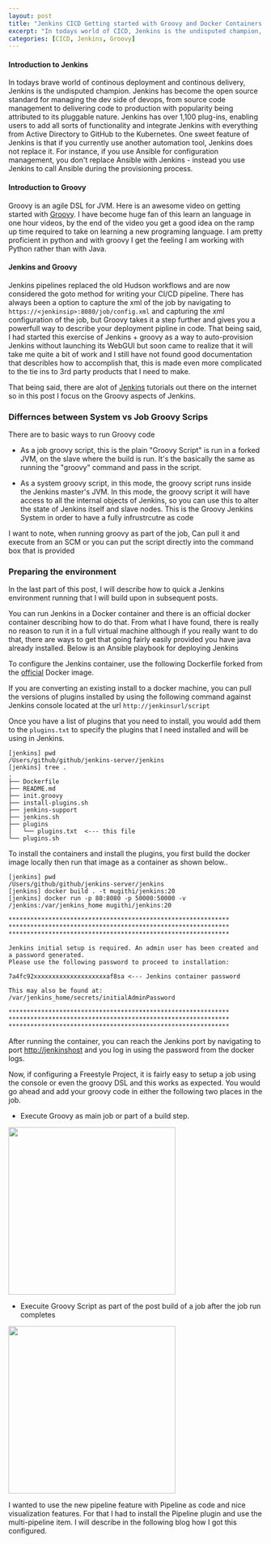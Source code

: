```yaml
---
layout: post
title: "Jenkins CICD Getting started with Groovy and Docker Containers - Part 1"
excerpt: "In todays world of CICD, Jenkins is the undisputed champion, Jenkins..., "
categories: [CICD, Jenkins, Groovy]
---
```


#### Introduction to Jenkins

In todays brave world of continous deployment and continous delivery, Jenkins is the undisputed champion. Jenkins has become the open source standard for managing the dev side of devops, from source code management to delivering code to production with popularity being attributed to its pluggable nature. Jenkins has over 1,100 plug-ins, enabling users to add all sorts of functionality and integrate Jenkins with everything from Active Directory to GitHub to the Kubernetes. One sweet feature of Jenkins is that if you currently use another automation tool, Jenkins does not replace it. For instance, if you use Ansible for configuration management, you don't replace Ansible with Jenkins - instead you use Jenkins to call Ansible during the provisioning process.

#### Introduction to Groovy

Groovy is an agile DSL for JVM. Here is an awesome video on getting started with [Groovy](https://www.youtube.com/watch?v=B98jc8hdu9g). I have become huge fan of this learn an language in one hour videos, by the end of the video you get a good idea on the ramp up time required to take on learning a new programing language. I am pretty proficient in python and with groovy I get the feeling I am working with Python rather than with Java.

#### Jenkins and Groovy

Jenkins pipelines replaced the old Hudson workflows and are now considered the goto method for writing your CI/CD pipeline. There has always been a option to capture the xml of the job by navigating to ``` https://<jenkinsip>:8080/job/config.xml``` and capturing the xml configuration of the job, but Groovy takes it a step further and gives you a powerfull way to describe your deployment pipline in code. That being said, I had started this exercise of Jenkins + groovy as a way to auto-provision Jenkins without launching its WebGUI but soon came to realize that it will take me quite a bit of work and I still have not found good documentation that describles how to accomplish that, this is made even more complicated to the tie ins to 3rd party products that I need to make.

That being said, there are alot of [Jenkins](http://www.tutorialspoint.com/jenkins/) tutorials out there on the internet so in this post I focus on the Groovy aspects of Jenkins.


### Differnces between System vs Job Groovy Scrips

There are to basic ways to run Groovy code

-  As a job groovy script, this is the plain "Groovy Script" is run in a forked JVM, on the slave where the build is run. It's the basically the same as running the "groovy" command and pass in the script.

- As a system groovy script, in this mode, the groovy script runs inside the Jenkins master's JVM. In this mode, the groovy script it will have access to all the internal objects of Jenkins, so you can use this to alter the state of Jenkins itself and slave nodes. This is the Groovy Jenkins System in order to have a fully infrustrcutre as code

I want to note, when running groovy as part of the job, Can pull it and execute from an SCM or you can put the script directly into the command box that is provided


### Preparing the environment

In the last part of this post, I will describe how to quick a Jenkins environment running that I will build upon in subsequent posts.

You can run Jenkins in a Docker container and there is an official docker container describing how to do that. From what I have found, there is really no reason to run it in a full virtual machine although if you really want to do that, there are ways to get that going fairly easily provided you have java already installed. Below is an Ansible playbook for deploying Jenkins

<script src="https://gist.github.com/mugithi/4ae26ef24f6fd8431c57a731f2baffa8.js"></script>

To configure the Jenkins container, use the following Dockerfile forked from the [official](https://hub.docker.com/_/jenkins/) Docker image.  

<script src="https://gist.github.com/mugithi/a7fb08d3a45edcdabe6c649377ea98df.js"></script>

If you are converting an existing install to a docker machine, you can pull the versions of plugins installed by using the following command against Jenkins console located at the url ```http://jenkinsurl/script```

<script src="https://gist.github.com/mugithi/5dd42507568f724199fcfdfdda267a1b.js"></script>

Once you have a list of plugins that you need to install, you would add them to the ```plugins.txt``` to specify the plugins that I need installed and will be using in Jenkins.

```
[jenkins] pwd
/Users/github/github/jenkins-server/jenkins
[jenkins] tree .                                                                                         
.
├── Dockerfile
├── README.md
├── init.groovy
├── install-plugins.sh
├── jenkins-support
├── jenkins.sh
├── plugins
│   └── plugins.txt  <--- this file
└── plugins.sh

```

To install the containers and install the plugins, you first build the docker image locally then run that image as a container as shown below..

```
[jenkins] pwd
/Users/github/github/jenkins-server/jenkins
[jenkins] docker build . -t mugithi/jenkins:20
[jenkins] docker run -p 80:8080 -p 50000:50000 -v /jenkins:/var/jenkins_home mugithi/jenkins:20

*************************************************************
*************************************************************
*************************************************************

Jenkins initial setup is required. An admin user has been created and a password generated.
Please use the following password to proceed to installation:

7a4fc92xxxxxxxxxxxxxxxxxxxxaf8sa <--- Jenkins container password

This may also be found at: /var/jenkins_home/secrets/initialAdminPassword

*************************************************************
*************************************************************
*************************************************************

```


After running the container, you can reach the Jenkins port by navigating to port [http://jenkinshost](https://jenkinshost) and you log in using the password from the docker logs.

Now, if configuring a Freestyle Project, it is fairly easy to setup a job using the console or even the groovy DSL and this works as expected. You would go ahead and add your groovy code in either the following two places in the job.

- Execute Groovy as main job or part of a build step.

<img src="http://i.imgur.com/4etNbma.png" width="330">

- Execuite Groovy Script as part of the post build of a job after the job run completes

<img src="http://i.imgur.com/WzRbIAh.png" width="330">


I wanted to use the new pipeline feature with Pipeline as code and nice visualization features. For that I had to install the Pipeline plugin and use the multi-pipeline item. I will describe in the following blog how I got this configured.
